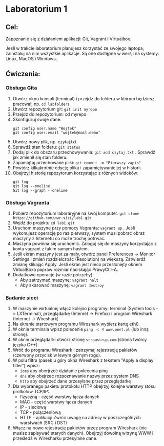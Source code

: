 # Laboratorium 1

## Cel:

Zapoznanie się z działaniem aplikacji: Git, Vagrant i Virtualbox.

Jeśli w trakcie laboratorium planujesz korzystać ze swojego laptopa, zainstaluj na nim wszystkie aplikacje. Są one dostępne w wersji na systemy: Linux, MacOS i Windows.

## Ćwiczenia:

### Obsługa Gita

1. Otwórz okno konsoli (terminal) i przejdź do folderu w którym będziesz pracował, np. `cd labfolders`
2. Utwórz repozytorium git: `git init myrepo`
3. Przejdź do repozytorium: cd myrepo
4. Skonfiguruj swoje dane:
   ```
   git config user.name "Wojtek"
   git config user.email "wojtek@mail.demo"
   ```
5. Utwórz nowy plik, np. czytaj.txt
6. Sprawdź stan folderu: `git status`
7. Dodaj plik do obszaru przechowywania: `git add czytaj.txt` . Sprawdź jak zmienił się stan folderu.
8. Zapamiętaj przechowane pliki: `git commit -m "Pierwszy zapis"`
9.  Powtórz kilkakrotnie edycję pliku i zapamiętywanie jej w historii.
10. Obejrzyj historię repozytorum korzystając z różnych widoków:
    ```
    git log
    git log --oneline
    Git log --graph --oneline
    ```

### Obsługa Vagranta

1. Pobierz repozytorium laboraryjne na swój komputer: `git clone https://github.com/pwr-sisi/lab1.git`
2. Wejdź do projektu `cd lab1.git`
3. Uruchom maszynę przy pomocy Vagranta: `vagrant up` . Jeśli wykonujesz operację po raz pierwszy, system musi pobrać obraz maszyny z Internetu co może trochę potrwać.
4. Maszyna powinna się uruchomić. Zaloguj się do maszyny korzystając z konta vagrant z takim samym hasłem.
5. Jeśli ekran maszyny jest za mały, otwórz panel Preferences -> Monitor Settings i zmień rozdzielczość (Resolution) na większą. Zatwierdź zmianę klikając Apply. Jeśli ekran jest nieco przesłonięty oknem VirtualBoxa popraw rozmiar naciskając PrawyCtlr-A.  
6. Dodatkowe operacje (w razie potrzeby):
   * Aby zatrzymać maszynę: `vagrant halt`
   * Aby skasować maszynę: `vagrant destroy`

### Badanie sieci

1. W maszynie wirtualnej włącz kolejno programy: terminal (System tools -> LXTerminal), przeglądarkę (Internet -> Firefox) i program Wireshark (Internet -> Wireshark)
2. Na ekranie startowym programu Wireshark wybierz kartę eth0. 
3. W oknie terminala wpisz polecenie `ping -c 4 www.onet.pl` (lub inną stronę).
4. W oknie przeglądarki otwórz stronę `stroustrup.com` (strona twórcy języka C++).
5. Wróć do programu Wireshark i zatrzymaj rejestrację pakietów (czerwony przycisk w lewym górnym rogu).
6. W polu filtra (pasek u góry okna Wireshark z tekstem "Apply a display filter") wpisz:
   * `icmp` aby oberjrzeć działanie polecenia ping
   * `dns` aby obejrzeć rozpoznawanie nazwy przez system DNS
   * `http` aby obejrzeć dane przesyłane przez przeglądarkę 
7. Dla wybranego pakietu protokołu HTTP obejrzyj kolejne warstwy stosu protkołów TCP/IP:
   * fizyczną - część warstwy łącza danych
   * MAC - część warstwy łącza danych
   * IP - sieciową
   * TCP - połączeniową 
   * HTTP - aplikacji
    Zwróć uwagę na adresy w poszczególnych warstwach (SRC i DST)
8. Włącz na nowo rejestrację pakietów przez program Wireshark (nie musisz zapisywać starych danych). Obejrzyj dowolną witrynę WWW i prześledź w Wiresharku przesyłane dane.
